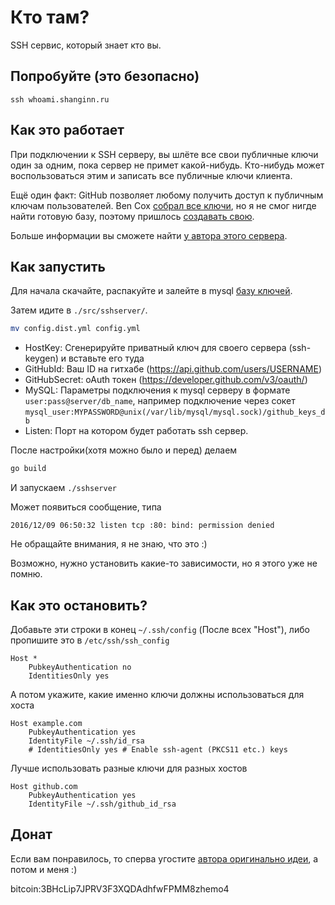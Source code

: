 # Кто там?
SSH сервис, который знает кто вы.

## Попробуйте (это безопасно)

```
ssh whoami.shanginn.ru
```

## Как это работает

При подключении к SSH серверу, вы шлёте все свои публичные ключи один за одним, пока
сервер не примет какой-нибудь. Кто-нибудь может воспользоваться этим и записать
все публичные ключи клиента.

Ещё один факт: GitHub позволяет любому получить доступ к публичным ключам пользователей.
Ben Cox [собрал все ключи](https://blog.benjojo.co.uk/post/auditing-github-users-keys), но
я не смог нигде найти готовую базу, поэтому пришлось
[создавать свою](https://github.com/shanginn/github_public_keys_database).

Больше информации вы сможете найти [у автора этого сервера](https://github.com/FiloSottile/whosthere).

## Как запустить

Для начала скачайте, распакуйте и залейте в mysql [базу ключей](https://yadi.sk/d/TjeKTLOG3E8Xgt).

Затем идите в `./src/sshserver/`.

```bash
mv config.dist.yml config.yml
```

- HostKey: Сгенерируйте приватный ключ для своего сервера (ssh-keygen) и вставьте его туда
- GitHubId: Ваш ID на гитхабе (https://api.github.com/users/USERNAME)
- GitHubSecret: oAuth токен (https://developer.github.com/v3/oauth/)
- MySQL: Параметры подключения к mysql серверу в формате `user:pass@server/db_name`,
например подключение через сокет `mysql_user:MYPASSWORD@unix(/var/lib/mysql/mysql.sock)/github_keys_db`
- Listen: Порт на котором будет работать ssh сервер.

После настройки(хотя можно было и перед) делаем

```bash
go build
```

И запускаем `./sshserver`

Может появиться сообщение, типа

```
2016/12/09 06:50:32 listen tcp :80: bind: permission denied
```

Не обращайте внимания, я не знаю, что это :)

Возможно, нужно установить какие-то зависимости, но я этого уже не помню.

## Как это остановить?

Добавьте эти строки в конец `~/.ssh/config` (После всех "Host"),
либо пропишите это в `/etc/ssh/ssh_config`

```
Host *
    PubkeyAuthentication no
    IdentitiesOnly yes
```

А потом укажите, какие именно ключи должны использоваться для хоста

```
Host example.com
    PubkeyAuthentication yes
    IdentityFile ~/.ssh/id_rsa
    # IdentitiesOnly yes # Enable ssh-agent (PKCS11 etc.) keys
```

Лучше использовать разные ключи для разных хостов

```
Host github.com
    PubkeyAuthentication yes
    IdentityFile ~/.ssh/github_id_rsa
```

## Донат

Если вам понравилось, то сперва угостите [автора оригинально идеи](https://github.com/FiloSottile/whosthere),
а потом и меня :)

bitcoin:3BHcLip7JPRV3F3XQDAdhfwFPMM8zhemo4
